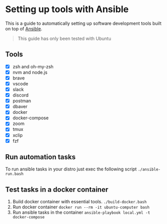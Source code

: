 # Setting up tools with Ansible

This is a guide to automatically setting up software development tools built on top of [Ansible](https://docs.ansible.com/ansible/latest/installation_guide/intro_installation.html).

> This guide has only been tested with Ubuntu

## Tools

 - [x] zsh and oh-my-zsh
 - [x] nvm and node.js
 - [x] brave
 - [x] vscode
 - [x] slack
 - [x] discord
 - [x] postman
 - [x] dbaver
 - [x] docker
 - [x] docker-compose
 - [x] zoom
 - [x] tmux
 - [x] xclip
 - [x] fzf

## Run automation tasks

To run ansible tasks in your distro just exec the following script `./ansible-run.bash`

## Test tasks in a docker container

1. Build docker container with essential tools.
    `./build-docker.bash`
2. Run docker container
    `docker run --rm -it ubuntu-computer bash`
3. Run ansible tasks in the container
	`ansible-playbook local.yml -t docker-compose`
